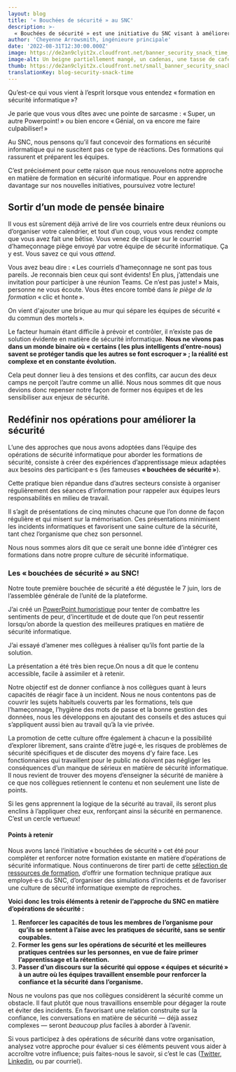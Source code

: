 ```yaml
---
layout: blog
title: '« Bouchées de sécurité » au SNC'
description: >-
  « Bouchées de sécurité » est une initiative du SNC visant à améliorer l’ensemble des pratiques en matière de sécurité informatique. Il s’agit de courtes présentations, contribuant à réduire les incidents liés à la sécurité en rappelant régulièrement au personnel ses responsabilités en la matière sur le lieu de travail. 
author: 'Cheyenne Arrowsmith, ingénieure principale'
date: '2022-08-31T12:30:00.000Z'
image: https://de2an9clyit2x.cloudfront.net/banner_security_snack_time_8b58d0e3e7.jpeg
image-alt: Un beigne partiellement mangé, un cadenas, une tasse de café et une souris d’ordinateur.
thumb: https://de2an9clyit2x.cloudfront.net/small_banner_security_snack_time_8b58d0e3e7.jpeg
translationKey: blog-security-snack-time
---
```

Qu’est-ce qui vous vient à l’esprit lorsque vous entendez « formation en sécurité informatique »? 

Je parie que vous vous dîtes avec une pointe de sarcasme : « Super, un autre Powerpoint! » ou bien encore « Génial, on va encore me faire culpabiliser! »

Au SNC, nous pensons qu’il faut concevoir des formations en sécurité informatique qui ne suscitent pas ce type de réactions. Des formations qui rassurent et préparent les équipes. 

C’est précisément pour cette raison que nous renouvelons notre approche en matière de formation en sécurité informatique. Pour en apprendre davantage sur nos nouvelles initiatives, poursuivez votre lecture!

## Sortir d’un mode de pensée binaire

Il vous est sûrement déjà arrivé de lire vos courriels entre deux réunions ou d’organiser votre calendrier, et tout d’un coup, vous vous rendez compte que vous avez fait une bêtise. Vous venez de cliquer sur le courriel d’hameçonnage piège envoyé par votre équipe de sécurité informatique. Ça y est. Vous savez ce qui vous *attend*.

Vous avez beau dire : « Les courriels d’hameçonnage ne sont pas tous pareils. Je reconnais bien ceux qui sont évidents! En plus, j’attendais une invitation pour participer à une réunion Teams. Ce n’est pas juste! » Mais, personne ne vous écoute. Vous êtes encore tombé dans *le piège de la formation* « clic et honte ». 

On vient d'ajouter une brique au mur qui sépare les équipes de sécurité « du commun des mortels ». 

Le facteur humain étant difficile à prévoir et contrôler, il n’existe pas de solution évidente en matière de sécurité informatique. **Nous ne vivons pas dans un monde binaire où « certains ( les plus intelligents d’entre-nous) savent se protéger tandis que les autres se font escroquer » ; la réalité est complexe et en constante évolution.** 

Cela peut donner lieu à des tensions et des conflits, car aucun des deux camps ne perçoit l’autre comme un allié. Nous nous sommes dit que nous devions donc repenser notre façon de former nos équipes et de les sensibiliser aux enjeux de sécurité.

## Redéfinir nos opérations pour améliorer la sécurité

L’une des approches que nous avons adoptées dans l’équipe des opérations de sécurité informatique pour aborder les formations de sécurité, consiste à créer des expériences d’apprentissage mieux adaptées aux besoins des participant·e·s (les fameuses **« bouchées de sécurité »**).

Cette pratique bien répandue dans d’autres secteurs consiste à organiser régulièrement des séances d’information pour rappeler aux équipes leurs responsabilités en milieu de travail. 

Il s’agit de présentations de cinq minutes chacune que l’on donne de façon régulière et qui misent sur la mémorisation. Ces présentations minimisent les incidents informatiques et favorisent une saine culture de la sécurité, tant chez l’organisme que chez son personnel.

Nous nous sommes alors dit que ce serait une bonne idée d’intégrer ces formations dans notre propre culture de sécurité informatique.

### Les « bouchées de sécurité » au SNC!

Notre toute première bouchée de sécurité a été dégustée le 7 juin, lors de l’assemblée générale de l’unité de la plateforme.

J’ai créé un [PowerPoint humoristique](https://docs.google.com/presentation/d/1rqCr-G_wTAznQsTuCETdJ9-2qecDkYut3R60EayNVvg/edit#slide=id.p1) pour tenter de combattre les sentiments de peur, d’incertitude et de doute que l’on peut ressentir lorsqu’on aborde la question des meilleures pratiques en matière de sécurité informatique. 

J’ai essayé d’amener mes collègues à réaliser qu’ils font partie de la solution.

La présentation a été très bien reçue.On nous a dit que le contenu accessible, facile à assimiler et à retenir.

Notre objectif est de donner confiance à nos collègues quant à leurs capacités de réagir face à un incident. Nous ne nous contentons pas de couvrir les sujets habituels couverts par les formations, tels que l’hameçonnage, l’hygiène des mots de passe et la bonne gestion des données, nous les développons en ajoutant des conseils et des astuces qui s’appliquent aussi bien au travail qu’à la vie privée.

La promotion de cette culture offre également à chacun·e la possibilité d’explorer librement, sans crainte d’être jugé·e, les risques de problèmes de sécurité spécifiques et de discuter des moyens d’y faire face. Les fonctionnaires qui travaillent pour le public ne doivent pas négliger les conséquences d’un manque de sérieux en matière de sécurité informatique. Il nous revient de trouver des moyens d’enseigner la sécurité de manière à ce que nos collègues retiennent le contenu et non seulement une liste de points. 

Si les gens apprennent la logique de la sécurité au travail, ils seront plus enclins à l’appliquer chez eux, renforçant ainsi la sécurité en permanence. C’est un cercle vertueux!

#### Points à retenir

Nous avons lancé l’initiative « bouchées de sécurité » cet été pour compléter et renforcer notre formation existante en matière d’opérations de sécurité informatique. Nous continuerons de tirer parti de cette [sélection de ressources de formation](https://articles.alpha.canada.ca/cds-intranet-employee-guide/security-training-at-cds/cds-security-snack-time/), d’offrir une formation technique pratique aux employé·e·s du SNC, d’organiser des simulations d’incidents et de favoriser une culture de sécurité informatique exempte de reproches.

**Voici donc les trois éléments à retenir de l’approche du SNC en matière d’opérations de sécurité :**

1. **Renforcer les capacités de tous les membres de l’organisme pour qu’ils se sentent à l’aise avec les pratiques de sécurité, sans se sentir coupables.** 
2. **Former les gens sur les opérations de sécurité et les meilleures pratiques centrées sur les personnes, en vue de faire primer l’apprentissage et la rétention.** 
3. **Passer d’un discours sur la sécurité qui oppose « équipes et sécurité » à un autre où les équipes travaillent ensemble pour renforcer la confiance et la sécurité dans l’organisme.** 

Nous ne voulons pas que nos collègues considèrent la sécurité comme un obstacle. Il faut plutôt que nous travaillions ensemble pour dégager la route et éviter des incidents. En favorisant une relation construite sur la confiance, les conversations en matière de sécurité — déjà assez complexes — seront *beaucoup plus* faciles à aborder à l’avenir. 

Si vous participez à des opérations de sécurité dans votre organisation, analysez votre approche pour évaluer si ces éléments peuvent vous aider à accroître votre influence; puis faites-nous le savoir, si c’est le cas ([Twitter](https://twitter.com/CDS_GC), [Linkedin](https://www.linkedin.com/company/cds-snc/), ou par courriel).

